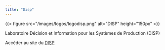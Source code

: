 ```yaml
---
title: "Disp"
---
```


{{< figure src="/images/logos/logodisp.png" alt="DISP" height="150px" >}}

Laboratoire Décision et Information pour les Systèmes de Production (DISP)

Accéder au site du [DISP](https://www.disp-lab.fr/)
